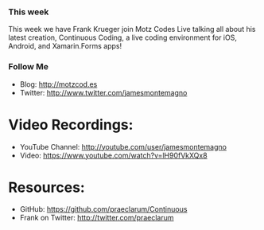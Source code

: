 ### This week
This week we have Frank Krueger join Motz Codes Live talking all about his latest creation, Continuous Coding, a live coding environment for iOS, Android, and Xamarin.Forms apps!

### Follow Me
* Blog: http://motzcod.es
* Twitter: http://www.twitter.com/jamesmontemagno

# Video Recordings:
* YouTube Channel: http://youtube.com/user/jamesmontemagno
* Video: https://www.youtube.com/watch?v=lH90fVkXQx8
# Resources:
* GitHub: https://github.com/praeclarum/Continuous
* Frank on Twitter: http://twitter.com/praeclarum

